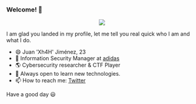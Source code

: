 ### Welcome! 👋

<p align="center"> 
    <a href="https://github.com/ryo-ma/github-profile-trophy"><img src="https://github-profile-trophy.vercel.app/?username=Xh4H&theme=onedark&margin-w=15&margin-h=15&no-frame=true&column=7"/></a>
</p>

I am glad you landed in my profile, let me tell you real quick who I am and what I do.

- 😄 Juan 'Xh4H' Jiménez, 23
- 🔭 Information Security Manager at [adidas](https://www.adidas.es/)
- 🌎 Cybersecurity researcher & CTF Player
- 🌱 Always open to learn new technologies.
- 📫 How to reach me: [Twitter](https://twitter.com/RiftWhiteHat)

Have a good day 😃
